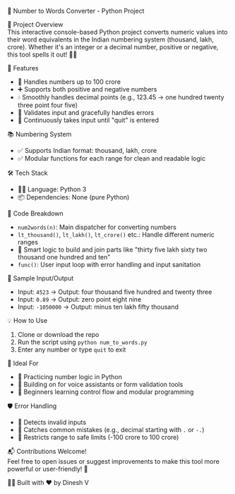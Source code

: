 🔢 Number to Words Converter - Python Project

📌 Project Overview  
This interactive console-based Python project converts numeric values into their word equivalents in the Indian numbering system (thousand, lakh, crore). Whether it's an integer or a decimal number, positive or negative, this tool spells it out! 🧮✨

🚀 Features  
- 🧠 Handles numbers up to 100 crore  
- ➕ Supports both positive and negative numbers  
- 💧 Smoothly handles decimal points (e.g., 123.45 → one hundred twenty three point four five)  
- 🧪 Validates input and gracefully handles errors  
- 🔁 Continuously takes input until "quit" is entered

📚 Numbering System  
- ✅ Supports Indian format: thousand, lakh, crore  
- ✅ Modular functions for each range for clean and readable logic

🛠️ Tech Stack  
- 👨‍💻 Language: Python 3  
- 📦 Dependencies: None (pure Python)

🧩 Code Breakdown  
- `num2words(n)`: Main dispatcher for converting numbers  
- `lt_thousand()`, `lt_lakh()`, `lt_crore()` etc.: Handle different numeric ranges  
- 🧠 Smart logic to build and join parts like "thirty five lakh sixty two thousand one hundred and ten"  
- `func()`: User input loop with error handling and input sanitation

🎯 Sample Input/Output  
- Input: `4523` → Output: four thousand five hundred and twenty three  
- Input: `0.89` → Output: zero point eight nine  
- Input: `-1050000` → Output: minus ten lakh fifty thousand  

💡 How to Use  
1. Clone or download the repo  
2. Run the script using `python num_to_words.py`  
3. Enter any number or type `quit` to exit

🌈 Ideal For  
- 🔢 Practicing number logic in Python  
- 🧠 Building on for voice assistants or form validation tools  
- 👶 Beginners learning control flow and modular programming

🛡️ Error Handling  
- 🚫 Detects invalid inputs  
- 🧹 Catches common mistakes (e.g., decimal starting with `.` or `-.`)  
- 📏 Restricts range to safe limits (-100 crore to 100 crore)

📬 Contributions Welcome!  
Feel free to open issues or suggest improvements to make this tool more powerful or user-friendly! 💬

👨‍💻 Built with ❤️ by Dinesh V
